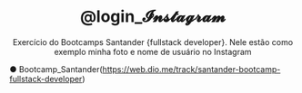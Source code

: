 <h1 align="center">@login_𝓘𝓷𝓼𝓽𝓪𝓰𝓻𝓪𝓶 </h1>
<p align="center">Exercício do Bootcamps Santander {fullstack developer}.
Nele estão como exemplo minha foto e nome de usuário no Instagram</p>
 
● Bootcamp_Santander(https://web.dio.me/track/santander-bootcamp-fullstack-developer)

